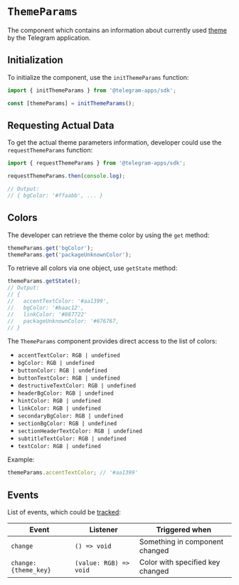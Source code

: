 # `ThemeParams`

The component which contains an information about currently
used [theme](../../../../platform/theming.md) by the Telegram application.

## Initialization

To initialize the component, use the `initThemeParams` function:

```typescript
import { initThemeParams } from '@telegram-apps/sdk';

const [themeParams] = initThemeParams();  
```

## Requesting Actual Data

To get the actual theme parameters information, developer could use the `requestThemeParams`
function:

```typescript
import { requestThemeParams } from '@telegram-apps/sdk';

requestThemeParams.then(console.log);

// Output:
// { bgColor: '#ffaabb', ... }
```

## Colors

The developer can retrieve the theme color by using the `get` method:

```typescript
themeParams.get('bgColor');
themeParams.get('packageUnknownColor');
```

To retrieve all colors via one object, use `getState` method:

```typescript
themeParams.getState();
// Output:
// {
//   accentTextColor: '#aa1399',
//   bgColor: '#baac12',
//   linkColor: '#887722'
//   packageUnknownColor: '#676767,
// }
```

The `ThemeParams` component provides direct access to the list of colors:

- `accentTextColor: RGB | undefined`
- `bgColor: RGB | undefined`
- `buttonColor: RGB | undefined`
- `buttonTextColor: RGB | undefined`
- `destructiveTextColor: RGB | undefined`
- `headerBgColor: RGB | undefined`
- `hintColor: RGB | undefined`
- `linkColor: RGB | undefined`
- `secondaryBgColor: RGB | undefined`
- `sectionBgColor: RGB | undefined`
- `sectionHeaderTextColor: RGB | undefined`
- `subtitleTextColor: RGB | undefined`
- `textColor: RGB | undefined`

Example:

```typescript
themeParams.accentTextColor; // '#aa1399'
```

## Events

List of events, which could be [tracked](#events):

| Event                | Listener               | Triggered when                   |
|----------------------|------------------------|----------------------------------|
| `change`             | `() => void`           | Something in component changed   |
| `change:{theme_key}` | `(value: RGB) => void` | Color with specified key changed |